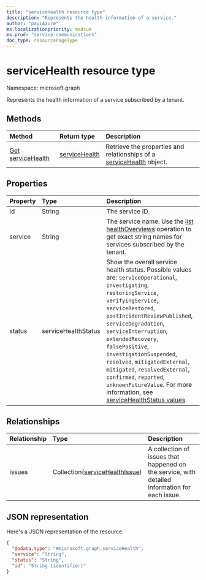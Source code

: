 ```yaml
---
title: "serviceHealth resource type"
description: "Represents the health information of a service."
author: "payiAzure"
ms.localizationpriority: medium
ms.prod: "service-communications"
doc_type: resourcePageType
---
```


# serviceHealth resource type

Namespace: microsoft.graph

Represents the health information of a service subscribed by a tenant.

## Methods
|Method|Return type|Description|
|:---|:---|:---|
|[Get serviceHealth](../api/servicehealth-get.md)|[serviceHealth](../resources/servicehealth.md)|Retrieve the properties and relationships of a [serviceHealth](../resources/servicehealth.md) object.|

## Properties
|Property|Type|Description|
|:---|:---|:---|
|id|String|The service ID.|
|service|String|The service name. Use the [list healthOverviews](../api/serviceannouncement-list-healthoverviews.md) operation to get exact string names for services subscribed by the tenant.|
|status|serviceHealthStatus|Show the overall service health status. Possible values are: `serviceOperational`, `investigating`, `restoringService`, `verifyingService`, `serviceRestored`, `postIncidentReviewPublished`, `serviceDegradation`, `serviceInterruption`, `extendedRecovery`, `falsePositive`, `investigationSuspended`, `resolved`, `mitigatedExternal`, `mitigated`, `resolvedExternal`, `confirmed`, `reported`, `unknownFutureValue`. For more information, see [serviceHealthStatus values](../resources/servicehealthissue.md#servicehealthstatus-values).|

## Relationships
|Relationship|Type|Description|
|:---|:---|:---|
|issues|Collection([serviceHealthIssue](../resources/servicehealthissue.md))|A collection of issues that happened on the service, with detailed information for each issue.|

## JSON representation
Here's a JSON representation of the resource.
<!-- {
  "blockType": "resource",
  "keyProperty": "id",
  "@odata.type": "microsoft.graph.serviceHealth",
  "openType": false
}
-->
``` json
{
  "@odata.type": "#microsoft.graph.serviceHealth",
  "service": "String",
  "status": "String",
  "id": "String (identifier)"
}
```

